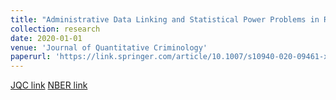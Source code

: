 ```yaml
---
title: "Administrative Data Linking and Statistical Power Problems in Randomized Experiments"
collection: research
date: 2020-01-01
venue: 'Journal of Quantitative Criminology'
paperurl: 'https://link.springer.com/article/10.1007/s10940-020-09461-x'
---
```


[JQC link](https://link.springer.com/article/10.1007/s10940-020-09461-x)
[NBER link](https://www.nber.org/papers/w25657)

